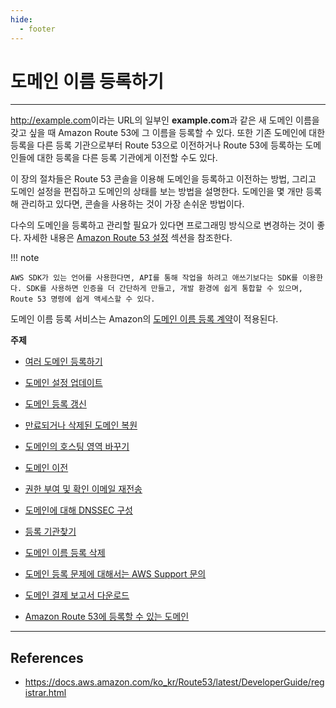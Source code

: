 ```yaml
---
hide:
  - footer
---
```


# 도메인 이름 등록하기

---

<http://example.com>이라는 URL의 일부인 **example.com**과 같은 새 도메인 이름을 갖고 싶을 때 Amazon Route 53에 그 이름을 등록할 수 있다. 또한 기존 도메인에 대한 등록을 다른 등록 기관으로부터 Route 53으로 이전하거나 Route 53에 등록하는 도메인들에 대한 등록을 다른 등록 기관에게 이전할 수도 있다.

이 장의 절차들은 Route 53 콘솔을 이용해 도메인을 등록하고 이전하는 방법, 그리고 도메인 설정을 편집하고 도메인의 상태를 보는 방법을 설명한다. 도메인을 몇 개만 등록해 관리하고 있다면, 콘솔을 사용하는 것이 가장 손쉬운 방법이다.

다수의 도메인을 등록하고 관리할 필요가 있다면 프로그래밍 방식으로 변경하는 것이 좋다. 자세한 내용은 [Amazon Route 53 설정](https://docs.aws.amazon.com/ko_kr/Route53/latest/DeveloperGuide/setting-up-route-53.html) 섹션을 참조한다.

!!! note

    AWS SDK가 있는 언어를 사용한다면, API를 통해 작업을 하려고 애쓰기보다는 SDK를 이용한다. SDK를 사용하면 인증을 더 간단하게 만들고, 개발 환경에 쉽게 통합할 수 있으며, Route 53 명령에 쉽게 액세스할 수 있다.

도메인 이름 등록 서비스는 Amazon의 [도메인 이름 등록 계약](http://aws.amazon.com/route53/domain-registration-agreement/)이 적용된다.

**주제**

- [여러 도메인 등록하기](https://docs.aws.amazon.com/ko_kr/Route53/latest/DeveloperGuide/domain-register-update.html)

- [도메인 설정 업데이트](https://docs.aws.amazon.com/ko_kr/Route53/latest/DeveloperGuide/domain-update-settings.html)

- [도메인 등록 갱신](https://docs.aws.amazon.com/ko_kr/Route53/latest/DeveloperGuide/domain-renew.html)

- [만료되거나 삭제된 도메인 복원](https://docs.aws.amazon.com/ko_kr/Route53/latest/DeveloperGuide/domain-restore-expired.html)

- [도메인의 호스팅 영역 바꾸기](https://docs.aws.amazon.com/ko_kr/Route53/latest/DeveloperGuide/domain-replace-hosted-zone.html)

- [도메인 이전](https://docs.aws.amazon.com/ko_kr/Route53/latest/DeveloperGuide/domain-transfer.html)

- [권한 부여 및 확인 이메일 재전송](https://docs.aws.amazon.com/ko_kr/Route53/latest/DeveloperGuide/domain-click-email-link.html)

- [도메인에 대해 DNSSEC 구성](https://docs.aws.amazon.com/ko_kr/Route53/latest/DeveloperGuide/domain-configure-dnssec.html)

- [등록 기관찾기](https://docs.aws.amazon.com/ko_kr/Route53/latest/DeveloperGuide/find-your-registrar.html)

- [도메인 이름 등록 삭제](https://docs.aws.amazon.com/ko_kr/Route53/latest/DeveloperGuide/domain-delete.html)

- [도메인 등록 문제에 대해서는 AWS Support 문의](https://docs.aws.amazon.com/ko_kr/Route53/latest/DeveloperGuide/domain-contact-support.html)

- [도메인 결제 보고서 다운로드](https://docs.aws.amazon.com/ko_kr/Route53/latest/DeveloperGuide/domain-billing-report.html)

- [Amazon Route 53에 등록할 수 있는 도메인](https://docs.aws.amazon.com/ko_kr/Route53/latest/DeveloperGuide/registrar-tld-list.html)

---

## References

- <https://docs.aws.amazon.com/ko_kr/Route53/latest/DeveloperGuide/registrar.html>
